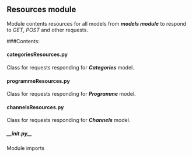## Resources module

Module contents resources for all models from
***models module*** to respond to *GET*, *POST* and other 
requests.

###Contents:
#### categoriesResources.py
Class for requests responding for ***Categories*** model.

#### programmeResources.py
Class for requests responding for ***Programme*** model.

#### channelsResources.py
Class for requests responding for ***Channels*** model.

##### __init.py\_\_
Module imports